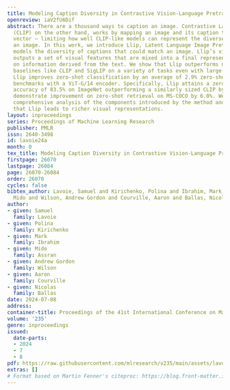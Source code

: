 ```yaml
---
title: Modeling Caption Diversity in Contrastive Vision-Language Pretraining
openreview: iaV2fU6Dif
abstract: There are a thousand ways to caption an image. Contrastive Language Pretraining
  (CLIP) on the other hand, works by mapping an image and its caption to a single
  vector – limiting how well CLIP-like models can represent the diverse ways to describe
  an image. In this work, we introduce Llip, Latent Language Image Pretraining, which
  models the diversity of captions that could match an image. Llip’s vision encoder
  outputs a set of visual features that are mixed into a final representation by conditioning
  on information derived from the text. We show that Llip outperforms non-contextualized
  baselines like CLIP and SigLIP on a variety of tasks even with large-scale encoders.
  Llip improves zero-shot classification by an average of 2.9% zero-shot classification
  benchmarks with a ViT-G/14 encoder. Specifically, Llip attains a zero-shot top-1
  accuracy of 83.5% on ImageNet outperforming a similarly sized CLIP by 1.4%. We also
  demonstrate improvement on zero-shot retrieval on MS-COCO by 6.0%. We provide a
  comprehensive analysis of the components introduced by the method and demonstrate
  that Llip leads to richer visual representations.
layout: inproceedings
series: Proceedings of Machine Learning Research
publisher: PMLR
issn: 2640-3498
id: lavoie24a
month: 0
tex_title: Modeling Caption Diversity in Contrastive Vision-Language Pretraining
firstpage: 26070
lastpage: 26084
page: 26070-26084
order: 26070
cycles: false
bibtex_author: Lavoie, Samuel and Kirichenko, Polina and Ibrahim, Mark and Assran,
  Mido and Wilson, Andrew Gordon and Courville, Aaron and Ballas, Nicolas
author:
- given: Samuel
  family: Lavoie
- given: Polina
  family: Kirichenko
- given: Mark
  family: Ibrahim
- given: Mido
  family: Assran
- given: Andrew Gordon
  family: Wilson
- given: Aaron
  family: Courville
- given: Nicolas
  family: Ballas
date: 2024-07-08
address:
container-title: Proceedings of the 41st International Conference on Machine Learning
volume: '235'
genre: inproceedings
issued:
  date-parts:
  - 2024
  - 7
  - 8
pdf: https://raw.githubusercontent.com/mlresearch/v235/main/assets/lavoie24a/lavoie24a.pdf
extras: []
# Format based on Martin Fenner's citeproc: https://blog.front-matter.io/posts/citeproc-yaml-for-bibliographies/
---
```

